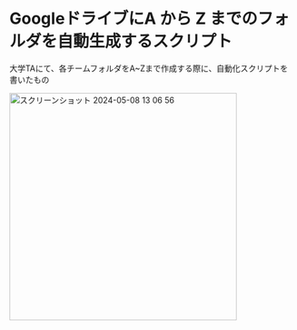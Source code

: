 # GoogleドライブにA から Z までのフォルダを自動生成するスクリプト

大学TAにて、各チームフォルダをA~Zまで作成する際に、自動化スクリプトを書いたもの

<img width="400" alt="スクリーンショット 2024-05-08 13 06 56" src="https://github.com/tsubomilk/Gdrive-folder-maker/assets/78514031/307efdb4-6067-45b9-b776-85e9e5b5822f">
